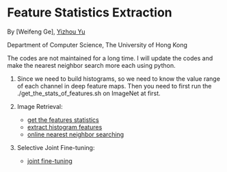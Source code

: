 
# Feature Statistics Extraction

By [Weifeng Ge], [Yizhou Yu](http://i.cs.hku.hk/~yzyu/)

Department of Computer Science, The University of Hong Kong

The codes are not maintained for a long time. I will update the codes and make the nearest neighbor search more each using python.

1. Since we need to build histograms, so we need to know the value range of each channel in deep feature maps. Then you need to first run the ./get_the_stats_of_features.sh on ImageNet at first.



0. Image Retrieval:
	- [get the features statistics](https://github.com/ZYYSzj/Selective-Joint-Fine-tuning/tree/master/selective_joint_ft/image_retrieval/feature_stats)
	- [extract histogram features](https://github.com/ZYYSzj/Selective-Joint-Fine-tuning/tree/master/selective_joint_ft/image_retrieval/feature_extraction)
	- [online nearest neighbor searching](https://github.com/ZYYSzj/Selective-Joint-Fine-tuning/tree/master/selective_joint_ft/image_retrieval/knn_searching)
	
0. Selective Joint Fine-tuning:
	- [joint fine-tuning](https://github.com/ZYYSzj/Selective-Joint-Fine-tuning/tree/master/selective_joint_ft/joint_training)
